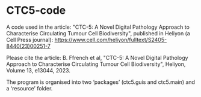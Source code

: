# CTC5-code
A code used in the article: "CTC-5: A Novel Digital Pathology Approach to Characterise Circulating Tumour Cell Biodiversity", published in Heliyon (a Cell Press journal):  https://www.cell.com/heliyon/fulltext/S2405-8440(23)00251-7 

Please cite the article:
B. Ffrench et al, "CTC-5: A Novel Digital Pathology Approach to Characterise Circulating Tumour Cell Biodiversity", Heliyon, Volume 13, e13044, 2023. 

The program is organised into two ‘packages’ (ctc5.guis and ctc5.main) and a ‘resource’ folder. 
